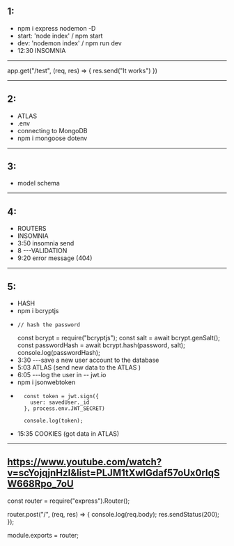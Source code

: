 ## 1:
- npm i express nodemon -D 
- start: 'node index' / npm start
- dev: 'nodemon index' / npm run dev
- 12:30 INSOMNIA
--------------------
app.get("/test", (req, res) => {
    res.send("It works")
})

--------------------
## 2:
- ATLAS
- .env
- connecting to MongoDB
- npm i mongoose dotenv
------------
## 3:
- model schema
------------
## 4:
- ROUTERS
- INSOMNIA
- 3:50 insomnia send
- 8 ---VALIDATION
- 9:20 error message (404)
-----------
## 5:
- HASH
- npm i bcryptjs
-     // hash the password
    const bcrypt = require("bcryptjs");
    const salt = await bcrypt.genSalt();
    const passwordHash = await bcrypt.hash(password, salt);
    console.log(passwordHash);
- 3:30 ---save a new user account to the database
- 5:03 ATLAS (send new data to the ATLAS )
- 6:05 ---log the user in -- jwt.io
- npm i jsonwebtoken
-       const token = jwt.sign({
          user: savedUser._id
        }, process.env.JWT_SECRET)

        console.log(token);
- 15:35 COOKIES (got data in ATLAS)





-------------------------------
## https://www.youtube.com/watch?v=scYojqjnHzI&list=PLJM1tXwlGdaf57oUx0rIqSW668Rpo_7oU


const router = require("express").Router();

router.post("/", (req, res) => {
  console.log(req.body);
  res.sendStatus(200);
});

module.exports = router;
